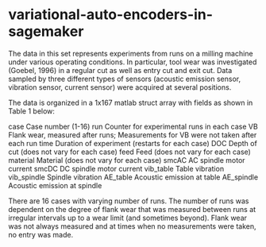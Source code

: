 # variational-auto-encoders-in-sagemaker

The data in this set represents experiments from runs on a milling machine under various operating
conditions. In particular, tool wear was investigated (Goebel, 1996) in a regular cut as well as entry cut
and exit cut. Data sampled by three different types of sensors (acoustic emission sensor, vibration
sensor, current sensor) were acquired at several positions.

The data is organized in a 1x167 matlab struct array with fields as shown in Table 1 below:


case Case number (1-16)
run Counter for experimental runs in each case
VB Flank wear, measured after runs; Measurements for VB were not taken after each run
time Duration of experiment (restarts for each case)
DOC Depth of cut (does not vary for each case)
feed Feed (does not vary for each case)
material Material (does not vary for each case)
smcAC AC spindle motor current
smcDC DC spindle motor current
vib_table Table vibration
vib_spindle Spindle vibration
AE_table Acoustic emission at table
AE_spindle Acoustic emission at spindle

There are 16 cases with varying number of runs. The number of runs was dependent on the degree of
flank wear that was measured between runs at irregular intervals up to a wear limit (and sometimes
beyond). Flank wear was not always measured and at times when no measurements were taken, no entry
was made.
